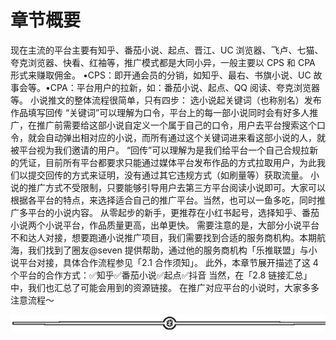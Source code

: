 # 章节概要

现在主流的平台主要有知乎、番茄小说、起点、晋江、UC 浏览器、飞卢、七猫、夸克浏览器、快看、红袖等，推广模式都是大同小异，一般主要以 CPS 和 CPA 形式来赚取佣金。
•CPS：即开通会员的分销，如知乎、最右、书旗小说、UC 故事会等。•CPA：平台用户的拉新，如：番茄小说、起点、QQ 阅读、夸克浏览器等。
小说推文的整体流程很简单，只有四步：
选小说起关键词（也称别名）发布作品填写回传
“关键词”可以理解为口令，平台上的每一部小说同时会有好多人推广，在推广前需要给这部小说自定义一个属于自己的口令，用户去平台搜索这个口令，就会自动弹出相对应的小说，而所有通过这个关键词进来看这部小说的人，就被平台视为我们邀请的用户。
“回传”可以理解为是我们给平台一个自己合规拉新的凭证，目前所有平台都要求只能通过媒体平台发布作品的方式拉取用户，为此我们以提交回传的方式来证明，没有通过其它违规方式（如刷量等）获取流量。
小说的推广方式不受限制，只要能够引导用户去第三方平台阅读小说即可。大家可以根据各平台的特点，来选择适合自己的推广平台。当然，也可以一鱼多吃，同时推广多平台的小说内容。
从零起步的新手，更推荐在小红书起号，选择知乎、番茄小说两个小说平台，作品质量更高，出单更快。
需要注意的是，大部分小说平台不和达人对接，想要跑通小说推广项目，我们需要找到合适的服务商机构。本期航海，我们找到了圈友@seven 提供帮助，通过他的服务商机构「乐推联盟」与小说平台对接，具体合作流程参见「2.1 合作须知」。
此外，本章节展开描述了这 4 个平台的合作方式：✅知乎✅番茄小说✅起点✅抖音
当然，在「2.8 链接汇总」中，我们也汇总了可能会用到的资源链接。
在推广对应平台的小说时，大家多多注意流程～

![](img/8cd4882c394e0a215918dd25d4aa188b.png)